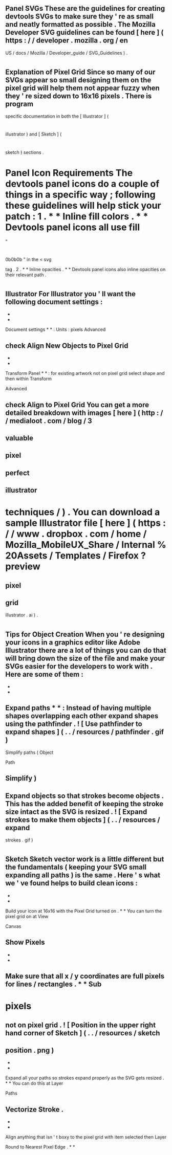 #
Panel
SVGs
These
are
the
guidelines
for
creating
devtools
SVGs
to
make
sure
they
'
re
as
small
and
neatly
formatted
as
possible
.
The
Mozilla
Developer
SVG
guidelines
can
be
found
[
here
]
(
https
:
/
/
developer
.
mozilla
.
org
/
en
-
US
/
docs
/
Mozilla
/
Developer_guide
/
SVG_Guidelines
)
.
#
#
Explanation
of
Pixel
Grid
Since
so
many
of
our
SVGs
appear
so
small
designing
them
on
the
pixel
grid
will
help
them
not
appear
fuzzy
when
they
'
re
sized
down
to
16x16
pixels
.
There
is
program
-
specific
documentation
in
both
the
[
Illustrator
]
(
#
illustrator
)
and
[
Sketch
]
(
#
sketch
)
sections
.
#
#
Panel
Icon
Requirements
The
devtools
panel
icons
do
a
couple
of
things
in
a
specific
way
;
following
these
guidelines
will
help
stick
your
patch
:
1
.
*
*
Inline
fill
colors
.
*
*
Devtools
panel
icons
all
use
fill
=
"
#
0b0b0b
"
in
the
<
svg
>
tag
.
2
.
*
*
Inline
opacities
.
*
*
Devtools
panel
icons
also
inline
opacities
on
their
relevant
path
.
#
#
Illustrator
For
Illustrator
you
'
ll
want
the
following
document
settings
:
-
*
*
Document
settings
*
*
:
Units
:
pixels
Advanced
>
check
Align
New
Objects
to
Pixel
Grid
-
*
*
Transform
Panel
*
*
:
for
existing
artwork
not
on
pixel
grid
select
shape
and
then
within
Transform
>
Advanced
>
check
Align
to
Pixel
Grid
You
can
get
a
more
detailed
breakdown
with
images
[
here
]
(
http
:
/
/
medialoot
.
com
/
blog
/
3
-
valuable
-
pixel
-
perfect
-
illustrator
-
techniques
/
)
.
You
can
download
a
sample
Illustrator
file
[
here
]
(
https
:
/
/
www
.
dropbox
.
com
/
home
/
Mozilla_MobileUX_Share
/
Internal
%
20Assets
/
Templates
/
Firefox
?
preview
=
pixel
-
grid
-
illustrator
.
ai
)
.
#
#
#
Tips
for
Object
Creation
When
you
'
re
designing
your
icons
in
a
graphics
editor
like
Adobe
Illustrator
there
are
a
lot
of
things
you
can
do
that
will
bring
down
the
size
of
the
file
and
make
your
SVGs
easier
for
the
developers
to
work
with
.
Here
are
some
of
them
:
-
*
*
Expand
paths
*
*
:
Instead
of
having
multiple
shapes
overlapping
each
other
expand
shapes
using
the
pathfinder
.
!
[
Use
pathfinder
to
expand
shapes
]
(
.
.
/
resources
/
pathfinder
.
gif
)
-
Simplify
paths
(
Object
>
Path
>
Simplify
)
-
Expand
objects
so
that
strokes
become
objects
.
This
has
the
added
benefit
of
keeping
the
stroke
size
intact
as
the
SVG
is
resized
.
!
[
Expand
strokes
to
make
them
objects
]
(
.
.
/
resources
/
expand
-
strokes
.
gif
)
#
#
Sketch
Sketch
vector
work
is
a
little
different
but
the
fundamentals
(
keeping
your
SVG
small
expanding
all
paths
)
is
the
same
.
Here
'
s
what
we
'
ve
found
helps
to
build
clean
icons
:
-
*
*
Build
your
icon
at
16x16
with
the
Pixel
Grid
turned
on
.
*
*
You
can
turn
the
pixel
grid
on
at
View
>
Canvas
>
Show
Pixels
-
*
*
Make
sure
that
all
x
/
y
coordinates
are
full
pixels
for
lines
/
rectangles
.
*
*
Sub
-
pixels
=
not
on
pixel
grid
.
!
[
Position
in
the
upper
right
hand
corner
of
Sketch
]
(
.
.
/
resources
/
sketch
-
position
.
png
)
-
*
*
Expand
all
your
paths
so
strokes
expand
properly
as
the
SVG
gets
resized
.
*
*
You
can
do
this
at
Layer
>
Paths
>
Vectorize
Stroke
.
-
*
*
Align
anything
that
isn
'
t
boxy
to
the
pixel
grid
with
item
selected
then
Layer
>
Round
to
Nearest
Pixel
Edge
.
*
*
